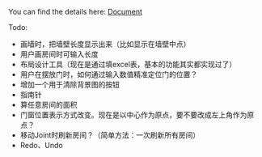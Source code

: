 You can find the details here: [Document](https://github.com/fss-ai/Eitri/wiki)


Todo:

- 画墙时，把墙壁长度显示出来（比如显示在墙壁中点）
- 用户画房间时可输入长度
- 布局设计工具（现在是通过填excel表，基本的功能其实都实现过了）
- 用户在摆放门时，如何通过输入数值精准定位门的位置？
- 增加一个用于清除背景图的按钮
- 指南针
- 算任意房间的面积
- 门窗位置表示方式改变。现在是以中心作为原点，要不要改成左上角作为原点？
- 移动Joint时刷新房间？（简单方法：一次刷新所有房间）
- Redo、Undo
